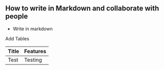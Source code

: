 ## How to write in Markdown and collaborate with people

- Write in markdown

Add Tables

| Title | Features |
|-------|----------|
| Test  | Testing  |



